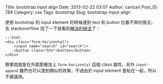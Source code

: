 Title: bootstrap input align
Date: 2013-02-22 03:07
Author: carlcarl
Post_ID: 788
Category: css
Tags: bootstrap
Slug: bootstrap-input-align

使用 bootstrap 的 input element 的時候遇到 text 和 button
位置不齊的情況，去 stackoverflow 找了一下就看到[解決的辦法][]了：  
<!--more-->

	:::html
	<div class="form-horizontal">
    	<input name="search" id="search"/>
    	<button class="btn">button</button>
	</div>


簡單說就是在外面那層加上 `form-horizontal` 這個 class 屬性，另外
`input-append` 雖然也可以達到類似的效果，不過由於 input element
會貼在一起，所以不建議用。

  [解決的辦法]: http://stackoverflow.com/questions/10615872/bootstrap-align-input-with-button
